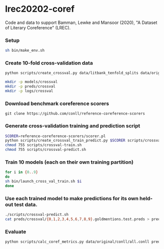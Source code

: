 # lrec20202-coref

Code and data to support Bamman, Lewke and Mansoor (2020), "A Dataset of Literary Coreference" (LREC).

### Setup

```sh
sh bin/make_env.sh
```

### Create 10-fold cross-validation data

```sh
python scripts/create_crossval.py data/litbank_tenfold_splits data/original/conll/  data/litbank_tenfold_splits

mkdir -p models/crossval
mkdir -p preds/crossval
mkdir -p logs/crossval
```

### Download benchmark coreference scorers

```
git clone https://github.com/conll/reference-coreference-scorers
```

### Generate cross-validation training and prediction script

```sh
SCORER=reference-coreference-scorers/scorer.pl
python scripts/create_crossval_train_predict.py $SCORER scripts/crossval-train.sh scripts/crossval-predict.sh
chmod 755 scripts/crossval-train.sh
chmod 755 scripts/crossval-predict.sh

```

### Train 10 models (each on their own training partition)

```sh
for i in {0..9}
do
sh bin/launch_cross_val_train.sh $i
done
```

### Use each trained model to make predictions for its own held-out test data.

```sh
./scripts/crossval-predict.sh
cat preds/crossval/{0,1,2,3,4,5,6,7,8,9}.goldmentions.test.preds > preds/crossval/all.goldmentions.test.preds
```

### Evaluate

```sh
python scripts/calc_coref_metrics.py data/original/conll/all.conll preds/crossval/all.goldmentions.test.preds $SCORER
```






